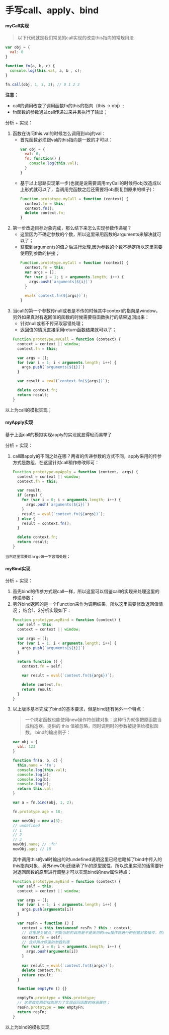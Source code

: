 # 手写call、apply、bind

#### myCall实现

> 以下代码就是我们常见的call实现的改变this指向的常规用法

```javascript
var obj = {
  val: 0
}

function fn(a, b, c) {
  console.log(this.val, a, b , c);
}

fn.call(obj, 1, 2, 3); // 0 1 2 3
```
**注意：**
- call的调用改变了调用函数fn的this的指向（this -> obj）;
- fn函数的参数通过call传递过来并且执行了输出；

分析 + 实现：
  1. 函数在访问this.val的时候怎么调用到obj的val：
      - 首先函数必须跟val的this指向是一致的才可以：
        ```javascript
        var obj = {
          val: 0,
          fn: function() {
            console.log(this.val);
          }
        }
        ```
      - 基于以上思路实现第一步(也就是说需要调用myCall的时候将obj改造成以上形式就可以了，当调用完函数之后还需要将obj恢复到原来的样子)：
        ```javascript
        Function.prototype.myCall = function (context) {
          context.fn = this;
          context.fn();
          delete context.fn;
        }
        ```
  2. 第一步改造目标对象完成，那么结下来怎么实现参数传递呢？
      - 这里因为不确定参数的个数，所以这里采用函数的arguments来解决就可以了；
      - 获取到arguments的值之后进行处理,因为参数的个数不确定所以这里需要使用到参数的拼接；
        ```javascript
        Function.prototype.myCall = function (context) {
          context.fn = this;
          var args = [];
          for (var i = 1; i < arguments.length; i++) {
            args.push(`arguments[${i}]`)
          }
          
          eval(`context.fn(${args})`);
        }
        ```
  3. 当call的第一个参数传null或者是不传的时候其中context的指向是window，另外如果真对有返回值的函数的时候需要将函数执行的结果返回出来：
      - 针对null或者不传采取容错处理；
      - 返回值的情况直接采用return函数结果就可以了；
      ```javascript
      Function.prototype.myCall = function (context) {
        context = context || window;
        context.fn = this;

        var args = [];
        for (var i = 1; i < arguments.length; i++) {
          args.push(`arguments[${i}]`)
        }

        var result = eval(`context.fn(${args})`);

        delete context.fn;
        return result;
      }
      ```
以上为call的模拟实现；

#### myApply实现

基于上面call的模拟实现apply的实现就显得轻而易举了

分析 + 实现：
  1. call跟apply的不同之处在哪？两者的传递参数的方式不同，apply采用的传参方式是数组，在这里针对call稍作修改即可：
      ```javascript
      Function.prototype.myApply = function (context， args) {
        context = context || window;
        context.fn = this;

        var result;
        if (args) {
          for (var i = 0; i < arguments.length; i++) {
            args.push(`arguments[${i}]`)
          }
          result = eval(`context.fn(${args})`);
        } else {
          result = context.fn();
        }

        delete context.fn;
        return result;
      }
      ```
    当然这里需要对args做一下容错处理；

#### myBind实现

分析 + 实现：
  1. 首先bind的传参方式跟call一样，所以这里可以借鉴call的实现来处理这里的传递参数；
  2. 另外bind返回的是一个Function来作为调用结果，所以这里需要修改返回值情况；
    结合1、2分析实现如下：
      ```javascript
      Function.prototype.myBind = function (context) {
        var self = this;
        context = context || window;

        var args = [];
        for (var i = 1; i < arguments.length; i++) {
          args.push(`arguments[${i}]`)
        }

        return function () {
          context.fn = self;

          var result = eval(`context.fn(${args})`);

          delete context.fn;
          return result;
        }
      }
      ```
  3. 以上版本基本完成了bind的基本要求，但是bind还有另外一个特点：
      > 一个绑定函数也能使用new操作符创建对象：这种行为就像把原函数当成构造器。提供的 this 值被忽略，同时调用时的参数被提供给模拟函数。
      bind的输出例子：
      ```javascript
      var obj = {
        val: 123
      }

      function fn(a, b, c) {
        this.name = 'fn';
        console.log(this.val);
        console.log(a);
        console.log(b);
        console.log(c);
        return this.val;
      }

      var a = fn.bind(obj, 1, 2);

      fn.prototype.age = 18;

      var newObj = new a(3);
      // undefined
      // 1
      // 2
      // 3
      newObj.name; // 'fn'
      newObj.age; // 18
      ```
      其中调用this的val时输出的时undefined说明这里已经忽略掉了bind中传入的this指向对象，另外newObj还继承了fn的原型属性，所以这里实现的话需要针对返回函数的原型进行调整才可以实现bind的new属性特点：
      ```javascript
      Function.prototype.myBind = function (context) {
        var self = this;
        context = context || window;

        var args = [];
        for (var i = 1; i < arguments.length; i++) {
          args.push(arguments[i])
        }

        var resFn = function () {
          context = this instanceof resFn ? this : context;
          // 这里是关键点：判断当前的调用是不是采用的new操作符进行的创建对象操作，然后如果是的话这里的this指向就不是myBind传入的this指向对象了需要修改this为调用new操作符的对象才可以；
          context.fn = self;
          // 合并两次传递的参数列表
          for (var i = 0; i < arguments.length; i++) {
            args.push(arguments[i])
          }
          
          var result = eval(`context.fn(${args})`);
          delete context.fn;
          return result;
        }

        function emptyFn () {}

        emptyFn.prototype = this.prototype;
        // 这里改变原型指向是为了实现返回函数的继承属性；
        resFn.prototype = new emptyFn;
        return resFn;
      }
      ```
以上为bind的模拟实现
      
